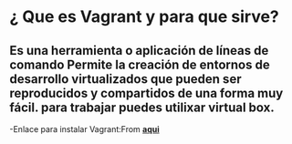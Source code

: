 # ¿ Que es Vagrant y para que sirve?

 ## Es una herramienta o aplicación de líneas de comando Permite la creación de entornos de desarrollo virtualizados que pueden ser reproducidos y compartidos de una forma muy fácil. para trabajar puedes utilixar virtual box.


  -Enlace para instalar Vagrant:From **[aqui](https://developer.hashicorp.com/vagrant/install)**

 